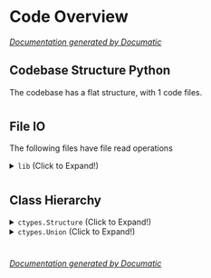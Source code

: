 # Code Overview

[_Documentation generated by Documatic_](https://www.documatic.com)

<!---Documatic-section-Codebase Structure Python-start--->
## Codebase Structure Python

The codebase has a flat structure, with 1 code files.

# #
<!---Documatic-section-Codebase Structure Python-end--->

<!---Documatic-section-File IO-start--->
## File IO

<!---Documatic-block-file_io-start--->
The following files have file read operations

<!---Documatic-block-lib-start--->
<details>
	<summary><code>lib</code> (Click to Expand!)</summary>

* lib.aimbot: lib/config/config.json
</details>
<!---Documatic-block-lib-end--->
<!---Documatic-block-file_io-end--->

# #
<!---Documatic-section-File IO-end--->

<!---Documatic-section-Class Hierarchy-start--->
## Class Hierarchy

<!---Documatic-block-ctypes.Structure-start--->
<details>
	<summary><code>ctypes.Structure</code> (Click to Expand!)</summary>

* lib.aimbot.HardwareInput
* lib.aimbot.Input
* lib.aimbot.KeyBdInput
* lib.aimbot.MouseInput
* lib.aimbot.POINT
</details>
<!---Documatic-block-ctypes.Structure-end--->

<!---Documatic-block-ctypes.Union-start--->
<details>
	<summary><code>ctypes.Union</code> (Click to Expand!)</summary>

* lib.aimbot.Input_I
</details>
<!---Documatic-block-ctypes.Union-end--->

# #
<!---Documatic-section-Class Hierarchy-end--->

[_Documentation generated by Documatic_](https://www.documatic.com)